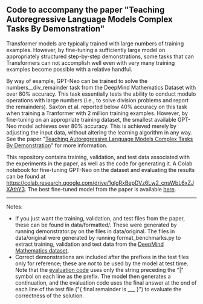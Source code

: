 ## Code to accompany the paper "Teaching Autoregressive Language Models Complex Tasks By Demonstration"

Transformer models are typically trained with large numbers of training examples. 
However, by fine-tuning a sufficiently large model on appropriately structured step-by-step demonstrations, 
some tasks that can Transformers can not accomplish well even with very many training examples become possible with a relative handful. 

By way of example, GPT-Neo can be trained to solve the numbers__div_remainder task from the DeepMind Mathematics Dataset with over 80% accuracy. 
This task essentially tests the ability to conduct modulo operations with large numbers (i.e., to solve division problems and report the remainders).
Saxton et al. reported below 40% accuracy on this task when training a Tranformer with 2 million training examples. However, by fine-tuning on an appropriate training dataset,
the smallest available GPT-Neo model achieves over 80% accuracy. This is achieved merely by adjusting the input data, without altering the learning algorithm in any way.
See the paper "[Teaching Autoregressive Language Models Complex Tasks By Demonstration](http://www.twonewthings.com/Teaching_Transformers_v2.pdf)" for more information.

This repository contains training, validation, and test data associated with the experiments in the paper, as well as the code for generating it. 
A Colab notebook for fine-tuning GPT-Neo on the dataset and evaluating the results can be found at https://colab.research.google.com/drive/1glgRxBepDVz6Lw2_cnsWbL6xZJXAthY3. The best fine-tuned model from the paper is available [here](https://drive.google.com/drive/folders/1kVCrpN1zrL3KXsyCPAZo10q011U6qjQM?usp=sharing).

<hr>

Notes:
* If you just want the training, validation, and test files from the paper, these can be found in data/formatted/. These were generated by running demonstrator.py on the files in data/original. The files in data/original were generated by running format_benchmarks.py to extract training, validation and test data from the [DeepMind Mathematics 
dataset](https://github.com/deepmind/mathematics_dataset).
* Correct demonstrations are included after the prefixes in the test files only for reference; these are *not* to be used by the model at test time. Note that the [evaluation code](https://colab.research.google.com/drive/1glgRxBepDVz6Lw2_cnsWbL6xZJXAthY3) uses only the string preceding the "|" symbol on each line as the prefix. The model then generates a continuation, and the evaluation code uses the final answer at the end of each line of the test file ("{ final remainder is ___ }") to evaluate the correctness of the solution.
